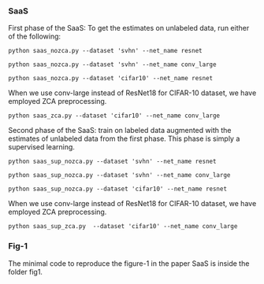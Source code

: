 ### SaaS

First phase of the SaaS: To get the estimates on unlabeled data, run either of the following:

```python saas_nozca.py --dataset 'svhn' --net_name resnet ```

```python saas_nozca.py --dataset 'svhn' --net_name conv_large ```

```python saas_nozca.py --dataset 'cifar10' --net_name resnet ```

When we use conv-large instead of ResNet18 for CIFAR-10 dataset, we have employed ZCA preprocessing. 

```python saas_zca.py --dataset 'cifar10' --net_name conv_large ```

Second phase of the SaaS: train on labeled data augmented with the estimates of unlabeled data from the first phase. This phase is simply a supervised learning. 

```python saas_sup_nozca.py --dataset 'svhn' --net_name resnet```

```python saas_sup_nozca.py --dataset 'svhn' --net_name conv_large ```

```python saas_sup_nozca.py --dataset 'cifar10' --net_name resnet ```

When we use conv-large instead of ResNet18 for CIFAR-10 dataset, we have employed ZCA preprocessing. 

```python saas_sup_zca.py  --dataset 'cifar10' --net_name conv_large```

### Fig-1

The minimal code to reproduce the figure-1 in the paper SaaS is inside the folder fig1.
